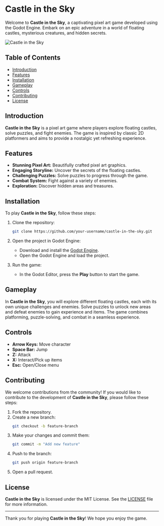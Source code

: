 # Castle in the Sky

Welcome to **Castle in the Sky**, a captivating pixel art game developed using the Godot Engine. Embark on an epic adventure in a world of floating castles, mysterious creatures, and hidden secrets.

![Castle in the Sky](path/to/your/game/screenshot.png)

## Table of Contents
- [Introduction](#introduction)
- [Features](#features)
- [Installation](#installation)
- [Gameplay](#gameplay)
- [Controls](#controls)
- [Contributing](#contributing)
- [License](#license)

## Introduction

**Castle in the Sky** is a pixel art game where players explore floating castles, solve puzzles, and fight enemies. The game is inspired by classic 2D platformers and aims to provide a nostalgic yet refreshing experience.

## Features

- **Stunning Pixel Art:** Beautifully crafted pixel art graphics.
- **Engaging Storyline:** Uncover the secrets of the floating castles.
- **Challenging Puzzles:** Solve puzzles to progress through the game.
- **Combat System:** Fight against a variety of enemies.
- **Exploration:** Discover hidden areas and treasures.

## Installation

To play **Castle in the Sky**, follow these steps:

1. Clone the repository:
    ```bash
    git clone https://github.com/your-username/castle-in-the-sky.git
    ```

2. Open the project in Godot Engine:
    - Download and install the [Godot Engine](https://godotengine.org/download).
    - Open the Godot Engine and load the project.

3. Run the game:
    - In the Godot Editor, press the **Play** button to start the game.

## Gameplay

In **Castle in the Sky**, you will explore different floating castles, each with its own unique challenges and enemies. Solve puzzles to unlock new areas and defeat enemies to gain experience and items. The game combines platforming, puzzle-solving, and combat in a seamless experience.

## Controls

- **Arrow Keys:** Move character
- **Space Bar:** Jump
- **Z:** Attack
- **X:** Interact/Pick up items
- **Esc:** Open/Close menu

## Contributing

We welcome contributions from the community! If you would like to contribute to the development of **Castle in the Sky**, please follow these steps:

1. Fork the repository.
2. Create a new branch:
    ```bash
    git checkout -b feature-branch
    ```
3. Make your changes and commit them:
    ```bash
    git commit -m "Add new feature"
    ```
4. Push to the branch:
    ```bash
    git push origin feature-branch
    ```
5. Open a pull request.

## License

**Castle in the Sky** is licensed under the MIT License. See the [LICENSE](LICENSE) file for more information.

---

Thank you for playing **Castle in the Sky**! We hope you enjoy the game.
